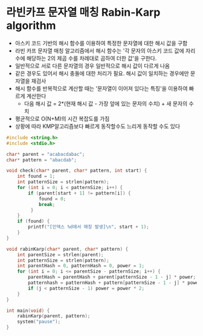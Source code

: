 # 라빈카프 문자열 매칭 Rabin-Karp algorithm
- 아스키 코드 기반의 해시 함수를 이용하여 특정한 문자열에 대한 해시 값을 구함
- 라빈 카프 문자열 매칭 알고리즘에서 해시 함수는 '각 문자의 아스키 코드 값에 자리수에 해당하는 2의 제곱 수를 차례대로 곱하여 더한 값'을 구한다. 
- 일반적으로 서로 다른 문자열의 경우 일반적으로 해시 값이 다르게 나옴
- 같은 경우도 있어서 해시 충돌에 대한 처리가 필요. 해시 값이 일치하는 경우에만 문자열을 재검사
- 해시 함수를 반복적으로 계산할 때는 '문자열이 이어져 있다는 특징'을 이용하여 빠르게 계산한다
    - 다음 해시 값 = 2*(현재 해시 값 - 가장 앞에 있는 문자의 수치) + 새 문자의 수치
- 평균적으로 O(N+M)의 시간 복잡도를 가짐
- 상황에 따라 KMP알고리즘보다 빠르게 동작할수도 느리게 동작할 수도 있다
```c
#include <string.h>
#include <stdio.h>

char* parent = "acabacdabac";
char* pattern = "abacdab";

void check(char* parent, char* pattern, int start) {
	int found = 1;
	int patternSize = strlen(pattern);
	for (int i = 0; i < patternSize; i++) {
		if (parent[start + 1] != pattern[i]) {
			found = 0;
			break;
		 }
	}
	if (found) {
		printf("[인덱스 %d에서 매칭 발생]\n", start + 1);
	}
}

void rabinKarp(char* parent, char* pattern) {
	int parentSize = strlen(parent);
	int patternSize = strlen(pattern);
	int parentHash = 0, patternHash = 0, power = 1;
	for (int i = 0; i <= parentSize - patternSize; i++) {
		parentHash = parentHash + parent[patternSize - 1 - j] * power;
		patternhash = patternHash + pattern[patternSize - 1 - j] * power;
		if (j < patternSize - 1) power = power * 2; 
	}
}

int main(void) {
	rabinKarp(parent, pattern);
	system("pause");
}
```
